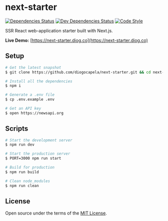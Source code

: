 # **next-starter**

[![Dependencies Status][dependencies-status-img]][dependencies-status-url] [![Dev Dependencies Status][dev-dependencies-status-img]][dev-dependencies-status-url] [![Code Style][code-style-img]][code-style-url]

[dependencies-status-url]: https://david-dm.org/diogocapela/next-starter
[dependencies-status-img]: https://img.shields.io/david/diogocapela/next-starter.svg
[dev-dependencies-status-url]: https://david-dm.org/diogocapela/next-starter?type=dev
[dev-dependencies-status-img]: https://img.shields.io/david/dev/diogocapela/next-starter.svg
[code-style-url]: https://github.com/prettier/prettier
[code-style-img]: https://img.shields.io/badge/code_style-prettier-ff69b4.svg?style=flat-square

SSR React web-application starter built with Next.js.

**Live Demo:** [https://next-starter.diog.co](https://next-starter.diog.co)

## **Setup**

```bash
# Get the latest snapshot
$ git clone https://github.com/diogocapela/next-starter.git && cd next-starter

# Install all the dependencies
$ npm i

# Generate a .env file
$ cp .env.example .env

# Get an API key
$ open https://newsapi.org
```

## **Scripts**

```bash
# Start the development server
$ npm run dev

# Start the production server
$ PORT=3000 npm run start

# Build for production
$ npm run build

# Clean node_modules
$ npm run clean
```

## **License**

Open source under the terms of the [MIT License](https://opensource.org/licenses/MIT).
